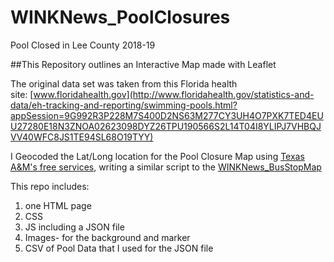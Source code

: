 # WINKNews_PoolClosures
Pool Closed in Lee County 2018-19

##This Repository outlines an Interactive Map made with Leaflet

The original data set was taken from this Florida health site: [www.floridahealth.gov](http://www.floridahealth.gov/statistics-and-data/eh-tracking-and-reporting/swimming-pools.html?appSession=9G992R3P228M7S400D2NS63M277CY3UH4O7PXK7TED4EUU27280E18N3ZNOA02623098DYZ26TPU190566S2L14T04I8YLIPJ7VHBQJVV40WFC8JS1TE94SL68O19TYY)

I Geocoded the Lat/Long location for the Pool Closure Map using [Texas A&M's free services](https://geoservices.tamu.edu/), writing a similar script to the [WINKNews_BusStopMap](https://github.com/DaphnaKrause/WINKNews_BusStopMap)

This repo includes:

1. one HTML page
2. CSS
3. JS including a JSON file
4. Images- for the background and marker
5. CSV of Pool Data that I used for the JSON file
